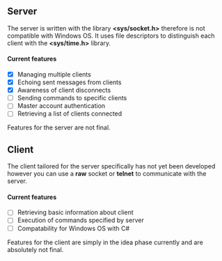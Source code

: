 ## Server
The server is written with the library **<sys/socket.h>** therefore is not compatible with Windows OS.
It uses file descriptors to distinguish each client with the **<sys/time.h>** library.

#### Current features
- [x] Managing multiple clients
- [x] Echoing sent messages from clients
- [x] Awareness of client disconnects
- [ ] Sending commands to specific clients
- [ ] Master account authentication
- [ ] Retrieving a list of clients connected

Features for the server are not final.


## Client
The client tailored for the server specifically has not yet been developed however you can use a **raw** socket or **telnet** to communicate with the server.
#### Current features
- [ ] Retrieving basic information about client
- [ ] Execution of commands specified by server
- [ ] Compatability for Windows OS with C#

Features for the client are simply in the idea phase currently and are absolutely not final.

